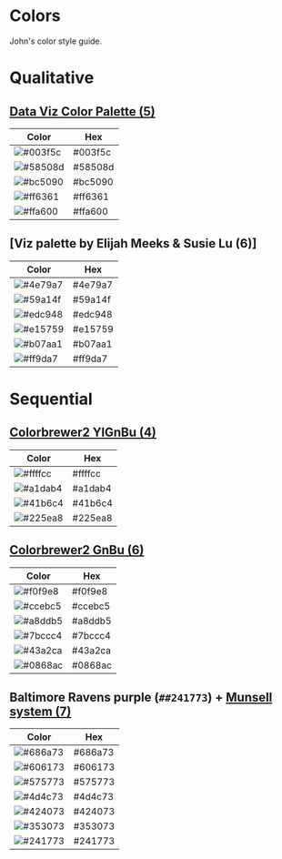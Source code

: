 # Colors
John's color style guide.


# Qualitative

## [Data Viz Color Palette (5)](https://learnui.design/tools/data-color-picker.html)

| Color | Hex |
|-------|-----|
| ![#003f5c](https://via.placeholder.com/40/003f5c/000000?text=+) | #003f5c |
| ![#58508d](https://via.placeholder.com/40/58508d/000000?text=+) | #58508d | 
| ![#bc5090](https://via.placeholder.com/40/bc5090/000000?text=+) | #bc5090 |
| ![#ff6361](https://via.placeholder.com/40/ff6361/000000?text=+) | #ff6361 |
| ![#ffa600](https://via.placeholder.com/40/ffa600/000000?text=+) | #ffa600 |

## [Viz palette by Elijah Meeks & Susie Lu (6)]

| Color | Hex |
|-------|-----|
| ![#4e79a7](https://via.placeholder.com/40/4e79a7/000000?text=+) | #4e79a7 |
| ![#59a14f](https://via.placeholder.com/40/59a14f/000000?text=+) | #59a14f | 
| ![#edc948](https://via.placeholder.com/40/edc948/000000?text=+) | #edc948 |
| ![#e15759](https://via.placeholder.com/40/e15759/000000?text=+) | #e15759 |
| ![#b07aa1](https://via.placeholder.com/40/b07aa1/000000?text=+) | #b07aa1 |
| ![#ff9da7](https://via.placeholder.com/40/ff9da7/000000?text=+) | #ff9da7 |


# Sequential

## [Colorbrewer2 YlGnBu (4)](https://colorbrewer2.org/#type=sequential&scheme=YlGnBu&n=4)

| Color | Hex |
|-------|-----|
| ![#ffffcc](https://via.placeholder.com/40/ffffcc/000000?text=+) | #ffffcc |
| ![#a1dab4](https://via.placeholder.com/40/a1dab4/000000?text=+) | #a1dab4 | 
| ![#41b6c4](https://via.placeholder.com/40/41b6c4/000000?text=+) | #41b6c4 |
| ![#225ea8](https://via.placeholder.com/40/225ea8/000000?text=+) | #225ea8 |

## [Colorbrewer2 GnBu (6)](https://colorbrewer2.org/#type=sequential&scheme=GnBu&n=6)

| Color | Hex |
|-------|-----|
| ![#f0f9e8](https://via.placeholder.com/40/f0f9e8/000000?text=+) | #f0f9e8 |
| ![#ccebc5](https://via.placeholder.com/40/ccebc5/000000?text=+) | #ccebc5 | 
| ![#a8ddb5](https://via.placeholder.com/40/a8ddb5/000000?text=+) | #a8ddb5 |
| ![#7bccc4](https://via.placeholder.com/40/7bccc4/000000?text=+) | #7bccc4 |
| ![#43a2ca](https://via.placeholder.com/40/43a2ca/000000?text=+) | #43a2ca |
| ![#0868ac](https://via.placeholder.com/40/0868ac/000000?text=+) | #0868ac |


## Baltimore Ravens purple (`##241773`) + [Munsell system (7)](http://projects.kumpf.cc/projects/MunsellForDesigners/index.html)

| Color | Hex |
|-------|-----|
| ![#686a73](https://via.placeholder.com/40/686a73/000000?text=+) | #686a73 |
| ![#606173](https://via.placeholder.com/40/606173/000000?text=+) | #606173 | 
| ![#575773](https://via.placeholder.com/40/575773/000000?text=+) | #575773 |
| ![#4d4c73](https://via.placeholder.com/40/4d4c73/000000?text=+) | #4d4c73 |
| ![#424073](https://via.placeholder.com/40/424073/000000?text=+) | #424073 |
| ![#353073](https://via.placeholder.com/40/353073/000000?text=+) | #353073 |
| ![#241773](https://via.placeholder.com/40/241773/000000?text=+) | #241773 |


